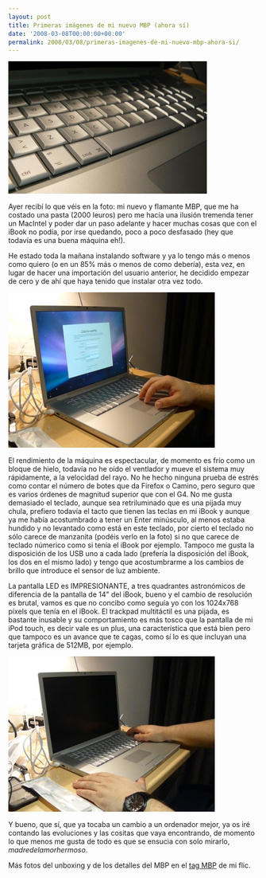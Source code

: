 ```yaml
---
layout: post
title: Primeras imágenes de mi nuevo MBP (ahora sí)
date: '2008-03-08T00:00:00+00:00'
permalink: 2008/03/08/primeras-imagenes-de-mi-nuevo-mbp-ahora-si/
---
```

<img src='/assets/zz77c1dc71.jpg' alt='MBP Pegasus' class="centro_borde" />

Ayer recibí lo que véis en la foto: mi nuevo y flamante MBP, que me ha costado una pasta (2000 leuros) pero me hacía una ilusión tremenda tener un MacIntel y poder dar un paso adelante y hacer muchas cosas que con el iBook no podía, por irse quedando, poco a poco desfasado (hey que todavía es una buena máquina eh!). 

He estado toda la mañana instalando software y ya lo tengo más o menos como quiero (o en un 85% más o menos de como debería), esta vez, en lugar de hacer una importación del usuario anterior, he decidido empezar de cero y de ahí que haya tenido que instalar otra vez todo.
<!--more-->
<img src='/assets/zz1061fdbb.jpg' alt='MBP instalación Leopard' class="centro_borde" />

El rendimiento de la máquina es espectacular, de momento es frío como un bloque de hielo, todavía no he oído el ventlador y mueve el sistema muy rápidamente, a la velocidad del rayo. No he hecho ninguna prueba de estrés como contar el número de botes que da Firefox o Camino, pero seguro que es varios órdenes de magnitud superior que con el G4. No me gusta demasiado el teclado, aunque sea retriluminado que es una pijada muy chula, prefiero todavía el tacto que tienen las teclas en mi iBook y aunque ya me había acostumbrado a tener un Enter minúsculo, al menos estaba hundido y no levantado como está en este teclado, por cierto el teclado no sólo carece de manzanita (podéis verlo en la foto) si no que carece de teclado númerico como si tenía el iBook por ejemplo. Tampoco me gusta la disposición de los USB uno a cada lado (prefería la disposición del iBook, los dos en el mismo lado) y tengo que acostumbrarme a los cambios de brillo que introduce el sensor de luz ambiente.

La pantalla LED es IMPRESIONANTE, a tres quadrantes astronómicos de diferencia de la pantalla de 14" del iBook, bueno y el cambio de resolución es brutal, vamos es que no concibo como seguía yo con los 1024x768 píxels que tenía en el iBook. El trackpad multitáctil es una pijada, es bastante inusable y su comportamiento es más tosco que la pantalla de mi iPod touch, es decir vale es un plus, una característica que está bien pero que tampoco es un avance que te cagas, como sí lo es que incluyan una tarjeta gráfica de 512MB, por ejemplo.

<img src='/assets/zz520f16d9.jpg' alt='MBP apagado' class="centro_borde"  />

Y bueno, que sí, que ya tocaba un cambio a un ordenador mejor, ya os iré contando las evoluciones y las cositas que vaya encontrando, de momento lo que menos me gusta de todo es que se ensucia con solo mirarlo, <em>madredelamorhermoso</em>.

Más fotos del unboxing y de los detalles del MBP en el <a href="http://www.flickr.com/photos/savior1980/tags/mbp/">tag MBP</a> de mi flic.

